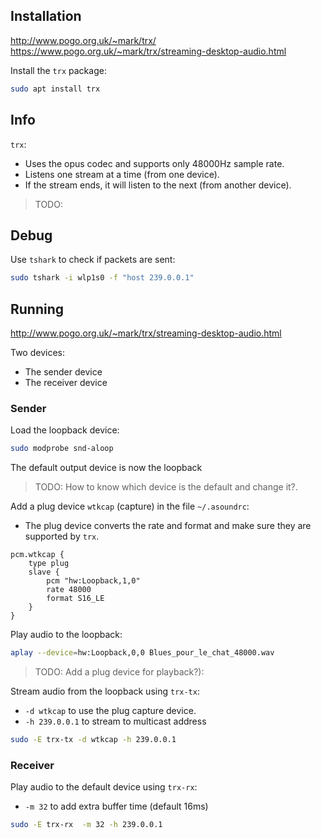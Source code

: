 ## Installation

<http://www.pogo.org.uk/~mark/trx/>  
<https://www.pogo.org.uk/~mark/trx/streaming-desktop-audio.html>

Install the `trx` package:

```bash
sudo apt install trx
```

## Info

`trx`:

- Uses the opus codec and supports only 48000Hz sample rate.
- Listens one stream at a time (from one device).
- If the stream ends, it will listen to the next (from another device).

> TODO: 

## Debug

Use `tshark` to check if packets are sent:

```bash
sudo tshark -i wlp1s0 -f "host 239.0.0.1"
```

## Running

<http://www.pogo.org.uk/~mark/trx/streaming-desktop-audio.html>

Two devices:

- The sender device
- The receiver device

### Sender

Load the loopback device:

```bash
sudo modprobe snd-aloop
```

The default output device is now the loopback

> TODO: How to know which device is the default and change it?.

Add a plug device `wtkcap` (capture) in the file `~/.asoundrc`:

- The plug device converts the rate and format and make sure they are supported by `trx`.

```
pcm.wtkcap {
	type plug
	slave {
		pcm "hw:Loopback,1,0"
		rate 48000
		format S16_LE
	}
}
```

Play audio to the loopback:

```bash
aplay --device=hw:Loopback,0,0 Blues_pour_le_chat_48000.wav
```

> TODO: Add a plug device for playback?):

Stream audio from the loopback using `trx-tx`:

- `-d wtkcap` to use the plug capture device.
- `-h 239.0.0.1` to stream to multicast address

```bash
sudo -E trx-tx -d wtkcap -h 239.0.0.1
```

### Receiver

Play audio to the default device using `trx-rx`:

- `-m 32` to add extra buffer time (default 16ms)

```bash
sudo -E trx-rx  -m 32 -h 239.0.0.1
```
